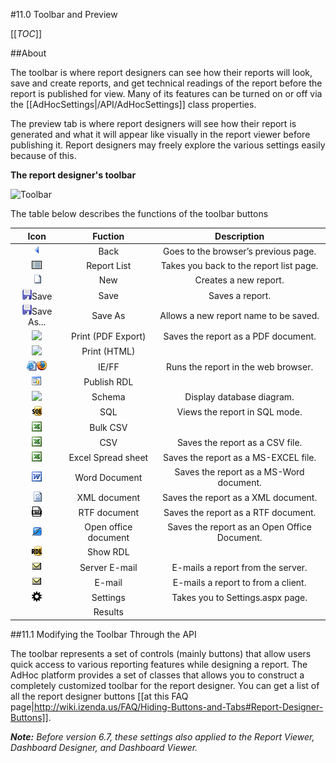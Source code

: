 #11.0 Toolbar and Preview

[[_TOC_]]

##About

The toolbar is where report designers can see how their reports will look, save and create reports, and get technical readings of the report before the report is published for view. Many of its features can be turned on or off via the [[AdHocSettings|/API/AdHocSettings]] class properties.

The preview tab is where report designers will see how their report is generated and what it will appear like visually in the report viewer before publishing it. Report designers may freely explore the various settings easily because of this.

**The report designer's toolbar**

![Toolbar]()

The table below describes the functions of the toolbar buttons

|**Icon**|**Fuction**|**Description**|
|:------:|:---------:|:-------------:|
|![](/FAQ/reporting-features/back.gif)|Back|Goes to the browser’s previous page.|
|![](/FAQ/reporting-features/reportlist.gif)|Report List|Takes you back to the report list page.|
|![](/Guides/ReportDesign/11.0-Toolbar-and-Preview/new.gif)|New|Creates a new report.|
|![](/FAQ/reporting-features/save.gif)Save|Save|Saves a report.|
|![](/FAQ/reporting-features/save.gif)Save As...|Save As|Allows a new report name to be saved.|
|![](http://wiki.izenda.us/FAQ/reporting-features/print-pdf.png)|Print (PDF Export)|Saves the report as a PDF document.|
|![](http://wiki.izenda.us/Guides/ReportDesign/11.0-Toolbar-and-Preview/print-html.png)|Print (HTML)||
|![](/FAQ/reporting-features/html.gif)![](/FAQ/reporting-features/html-firefox.gif)|IE/FF|Runs the report in the web browser.|
|![](/FAQ/reporting-features/rdl-publish.gif)|Publish RDL||
|![](http://wiki.izenda.us/Guides/ReportDesign/11.0-Toolbar-and-Preview/classdiagramicon.gif)|Schema|Display database diagram.|
|![](/FAQ/reporting-features/sql.gif)|SQL|Views the report in SQL mode.|
|![](/FAQ/reporting-features/excel.gif)|Bulk CSV||
|![](/FAQ/reporting-features/excel.gif)|CSV|Saves the report as a CSV file.|
|![](/FAQ/reporting-features/excel.gif)|Excel Spread sheet|Saves the report as a MS-EXCEL file.|
|![](/FAQ/reporting-features/word.gif)|Word Document|Saves the report as a MS-Word document.|
|![](/FAQ/reporting-features/xml.gif)|XML document|Saves the report as a XML document.|
|![](/FAQ/reporting-features/rtf.gif)|RTF document|Saves the report as a RTF document.|
|![](/FAQ/reporting-features/oo.gif)|Open office document|Saves the report as an Open Office Document.|
|![](/FAQ/reporting-features/rdl.gif)|Show RDL||
|![](/FAQ/reporting-features/email.gif)|Server E-mail|E-mails a report from the server.|
|![](/FAQ/reporting-features/email.gif)|E-mail|E-mails a report to from a client.|
|![](/FAQ/reporting-features/gear.gif)|Settings|Takes you to Settings.aspx page.|
||Results||

##11.1 Modifying the Toolbar Through the API

The toolbar represents a set of controls (mainly buttons) that allow users quick access to various reporting features while designing a report. The AdHoc platform provides a set of classes that allows you to construct a completely customized toolbar for the report designer. You can get a list of all the report designer buttons [[at this FAQ page|http://wiki.izenda.us/FAQ/Hiding-Buttons-and-Tabs#Report-Designer-Buttons]].

_**Note:** Before version 6.7, these settings also applied to the Report Viewer, Dashboard Designer, and Dashboard Viewer._